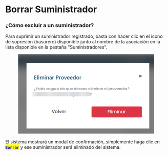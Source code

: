 # Borrar Suministrador

### ¿Cómo excluir a un suministrador?

Para suprimir un suministrador registrado, basta con hacer clic en el icono de supresión (basurero) disponible junto al nombre de la asociación en la lista disponible en la pestaña "Suministradores".

<figure><img src="../../../.gitbook/assets/forn-del.png" alt=""><figcaption></figcaption></figure>

El sistema mostrará un modal de confirmación, simplemente haga clic en <mark style="color:blue;">**`Borrar`**</mark> y ese suministrador será eliminado del sistema.
